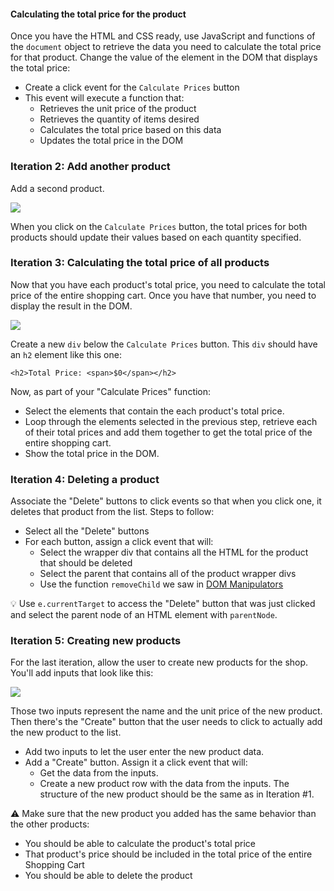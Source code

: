 <!-- ![Ironhack Logo](https://i.imgur.com/1QgrNNw.png)

# DOM | The Ironhack Cart

## Learning Goals

After this learning unit, you will be able to:

- Understand what the DOM is
- Manipulate the DOM to edit elements


## Introduction

One of the most common businesses on the Internet today are online shops. Websites like Amazon earn millions of dollars each year by selling all kinds of products. All these websites have something in common: they have a shopping cart.

Let's create the Ironhack Cart, where users will be able to add and remove products in their frontend shopping cart. Additionally, it will calculate the total price of each product based on how many of those the user has added and the total price of the everything in the cart.

In the started code you will find some CSS to start with that includes classes for the different types of buttons. Add the classes to the button tags you write in your HTML and they will be perfectly styled. 😉

## Requirements
- Fork this repo

- Use a normalizer to not have to worry about the differences between browser styles. Here's normalize.css from a CDN:
	https://cdnjs.cloudflare.com/ajax/libs/normalize/5.0.0/normalize.min.css
- Use at least 3 `onclick` events
- Use at least one `getElementById`
- Use at least one `getElementsByTagName`
- Use at least one `getElementsByClassName`

## Submission

Upon completion, run the following commands
```
$ git add .
$ git commit -m "done"
$ git push origin master
```
Navigate to your repo on GitHub and create a Pull Request -from your master branch to the original repository master branch.

In the Pull request title field, add your name and last names separated by a dash "-".

## Deliverables

Write your JavaScript organized in the provided filesystem. Submit everything.

### Iteration 1: Creating one product

We will start by creating the HTML for one of your products. It should look like this:

![](https://i.imgur.com/gDZ1Lj0.png)

Every product will have:

- A wrapper div that contains all the HTML for that product.
- A div with a span, showing the product name.
- A div with a span, showing the cost of one unit.
- A div with one label and one input, where the user will indicate how many units they will buy.
- A div with a span, showing the total price for this product. This number should be the result of multiplying the amount of units multiplied by the price of one unit of that product. The default total price should be 0.
- A div with a delete button, to remove the product from the list. -->

#### Calculating the total price for the product

Once you have the HTML and CSS ready, use JavaScript and functions of the `document` object to retrieve the data you need to calculate the total price for that product. Change the value of the element in the DOM that displays the total price:

- Create a click event for the `Calculate Prices` button
- This event will execute a function that:
	* Retrieves the unit price of the product
	* Retrieves the quantity of items desired
	* Calculates the total price based on this data
	* Updates the total price in the DOM

### Iteration 2: Add another product

Add a second product.

![](https://i.imgur.com/Fe48iGO.png)

When you click on the `Calculate Prices` button, the total prices for both products should update their values based on each quantity specified.

### Iteration 3: Calculating the total price of all products

Now that you have each product's total price, you need to calculate the total price of the entire shopping cart. Once you have that number, you need to display the result in the DOM.

![](https://i.imgur.com/u607NQ0.png)

Create a new `div` below the `Calculate Prices` button. This `div` should have an `h2` element like this one:

`<h2>Total Price: <span>$0</span></h2>`

Now, as part of your "Calculate Prices" function:

- Select the elements that contain the each product's total price.
- Loop through the elements selected in the previous step, retrieve each of their total prices and add them together to get the total price of the entire shopping cart.
- Show the total price in the DOM.

### Iteration 4: Deleting a product

Associate the "Delete" buttons to click events so that when you click one, it deletes that product from the list. Steps to follow:

- Select all the "Delete" buttons
- For each button, assign a click event that will:
	- Select the wrapper div that contains all the HTML for the product that should be deleted
	- Select the parent that contains all of the product wrapper divs
	- Use the function `removeChild` we saw in [DOM Manipulators](https://hackmd.io/MwBgRgHAjATArMAtANjsgxogLAU3QQ0QmQHZlEdgox8BOE9EsAMzCA==)

:bulb: Use `e.currentTarget` to access the "Delete" button that was just clicked and select the parent node of an HTML element with `parentNode`.

### Iteration 5: Creating new products

For the last iteration, allow the user to create new products for the shop. You'll add inputs that look like this:

![](https://i.imgur.com/FGVUuHt.png)

Those two inputs represent the name and the unit price of the new product. Then there's the "Create" button that the user needs to click to actually add the new product to the list.

- Add two inputs to let the user enter the new product data.
- Add a "Create" button. Assign it a click event that will:
	- Get the data from the inputs.
	- Create a new product row with the data from the inputs. The structure of the new product should be the same as in Iteration #1.

:warning: Make sure that the new product you added has the same behavior than the other products:
- You should be able to calculate the product's total price
- That product's price should be included in the total price of the entire Shopping Cart
- You should be able to delete the product
